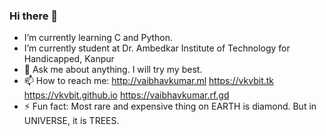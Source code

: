 ### Hi there 👋

-  I’m currently learning C and Python.
-  I’m currently student at Dr. Ambedkar Institute of Technology for Handicapped, Kanpur
- 💬 Ask me about anything. I will try my best.
- 📫 How to reach me: http://vaibhavkumar.ml https://vkvbit.tk https://vkvbit.github.io https://vaibhavkumar.rf.gd
- ⚡ Fun fact: Most rare and expensive thing on EARTH is diamond. But in UNIVERSE, it is TREES.
